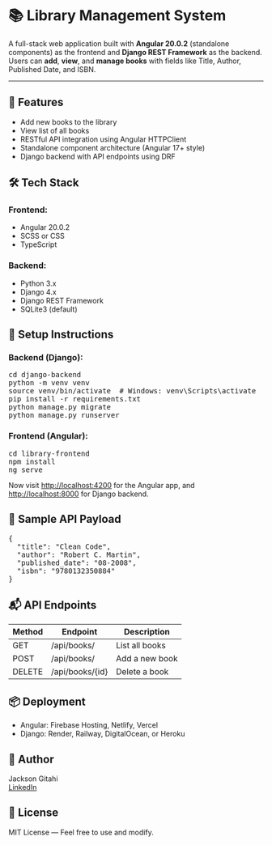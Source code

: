 <h1>📚 Library Management System</h1>

<p>A full-stack web application built with <strong>Angular 20.0.2</strong> (standalone components) as the frontend and <strong>Django REST Framework</strong> as the backend. Users can <strong>add</strong>, <strong>view</strong>, and <strong>manage books</strong> with fields like Title, Author, Published Date, and ISBN.</p>

<hr />

<h2>🚀 Features</h2>
<ul>
  <li>Add new books to the library</li>
  <li>View list of all books</li>
  <li>RESTful API integration using Angular HTTPClient</li>
  <li>Standalone component architecture (Angular 17+ style)</li>
  <li>Django backend with API endpoints using DRF</li>
</ul>

<h2>🛠️ Tech Stack</h2>
<h3>Frontend:</h3>
<ul>
  <li>Angular 20.0.2</li>
  <li>SCSS or CSS</li>
  <li>TypeScript</li>
</ul>

<h3>Backend:</h3>
<ul>
  <li>Python 3.x</li>
  <li>Django 4.x</li>
  <li>Django REST Framework</li>
  <li>SQLite3 (default)</li>
</ul>

<h2>🔧 Setup Instructions</h2>

<h3>Backend (Django):</h3>
<pre>
cd django-backend
python -m venv venv
source venv/bin/activate  # Windows: venv\Scripts\activate
pip install -r requirements.txt
python manage.py migrate
python manage.py runserver
</pre>

<h3>Frontend (Angular):</h3>
<pre>
cd library-frontend
npm install
ng serve
</pre>

<p>Now visit <a href="http://localhost:4200">http://localhost:4200</a> for the Angular app, and <a href="http://localhost:8000">http://localhost:8000</a> for Django backend.</p>

<h2>🧪 Sample API Payload</h2>
<pre>
{
  "title": "Clean Code",
  "author": "Robert C. Martin",
  "published_date": "08-2008",
  "isbn": "9780132350884"
}
</pre>

<h2>📬 API Endpoints</h2>
<table>
  <thead>
    <tr>
      <th>Method</th>
      <th>Endpoint</th>
      <th>Description</th>
    </tr>
  </thead>
  <tbody>
    <tr>
      <td>GET</td>
      <td>/api/books/</td>
      <td>List all books</td>
    </tr>
    <tr>
      <td>POST</td>
      <td>/api/books/</td>
      <td>Add a new book</td>
    </tr>
    <tr>
      <td>DELETE</td>
      <td>/api/books/{id}</td>
      <td>Delete a book</td>
    </tr>
  </tbody>
</table>

<h2>📦 Deployment</h2>
<ul>
  <li>Angular: Firebase Hosting, Netlify, Vercel</li>
  <li>Django: Render, Railway, DigitalOcean, or Heroku</li>
</ul>

<h2>🙌 Author</h2>
<p>Jackson Gitahi<br/>
<a href="https://www.linkedin.com/in/jackson-gitahi/">LinkedIn</a> 

<h2>📃 License</h2>
<p>MIT License — Feel free to use and modify.</p>
